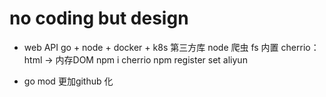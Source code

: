 # no coding but design

- web API
  go + node + docker + k8s
  第三方库
  node 爬虫
  fs 内置 
  cherrio： html -> 内存DOM
  npm i cherrio
  npm register set aliyun 

- go mod 更加github 化